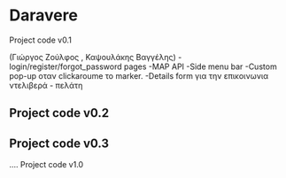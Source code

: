 # Daravere

Project code v0.1

(Γιώργος Ζούλφος , Καψουλάκης Βαγγέλης)
-login/register/forgot_password pages
-MAP API
-Side menu bar
-Custom pop-up οταν clickaroume το marker.
-Details form για την επικοινωνια ντελιβερά - πελάτη

Project code v0.2
-
Project code v0.3
-
....
Project code v1.0
